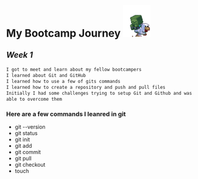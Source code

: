 # **My Bootcamp Journey** <img src="img/minecraft.gif" alt="minecraft zombie riding a chicken gif" width="75">
## ***Week 1***  
```
I got to meet and learn about my fellow bootcampers
I learned about Git and GitHub
I learned how to use a few of gits commands
I learned how to create a repository and push and pull files
Initially I had some challenges trying to setup Git and Github and was able to overcome them
```
### Here are a few commands I leanred in git
 - git --version
 - git status
 - git init
 - git add
 - git commit
 - git pull
 - git checkout
 - touch



